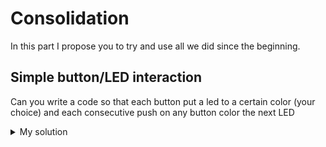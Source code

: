# Consolidation

In this part I propose you to try and use all we did since the beginning. 

## Simple button/LED interaction
Can you write a code so that each button put a led to a certain color (your choice) and each consecutive push on any button color the next LED 

<details>
    <summary>My solution</summary>

```python
import board
from neopixel import NeoPixel
from rainbowio import colorwheel
import time

from digitalio import DigitalInOut, Direction, Pull
from adafruit_debouncer import Button

PIXEL_PIN = board.GP27
NB_PIXEL = 12

pin14 = DigitalInOut(board.GP14)
pin14.direction = Direction.INPUT
pin14.pull = Pull.UP
btn14 = Button(pin14)

pin17 = DigitalInOut(board.GP17)
pin17.direction = Direction.INPUT
pin17.pull = Pull.UP
btn17 = Button(pin17)

pixels = NeoPixel(PIXEL_PIN, NB_PIXEL)
pixels.brightness = 0.1

BTN14_COLOR = (255,0,0)
BTN17_COLOR = (0,255,0)

tracker_led = 0
next_color = None

while True:
    btn14.update()
    btn17.update()
    if btn17.pressed:
        next_color = BTN17_COLOR
    if btn14.pressed:
        next_color = BTN14_COLOR
    if next_color is not None:
        pixels[tracker_led] = next_color
        pixels.write()
        next_color = None
        tracker_led = (tracker_led + 1) % NB_PIXEL
```

</details>

